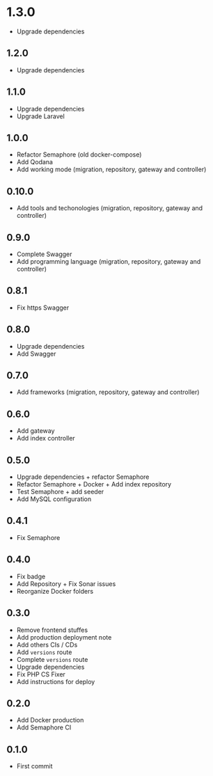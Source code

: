 # 1.3.0
+ Upgrade dependencies

## 1.2.0
+ Upgrade dependencies

## 1.1.0
+ Upgrade dependencies
+ Upgrade Laravel

## 1.0.0
+ Refactor Semaphore (old docker-compose)
+ Add Qodana
+ Add working mode (migration, repository, gateway and controller)

## 0.10.0
+ Add tools and techonologies (migration, repository, gateway and controller)

## 0.9.0
+ Complete Swagger
+ Add programming language (migration, repository, gateway and controller)

## 0.8.1
+ Fix https Swagger

## 0.8.0
+ Upgrade dependencies
+ Add Swagger

## 0.7.0
+ Add frameworks (migration, repository, gateway and controller)

## 0.6.0
+ Add gateway
+ Add index controller

## 0.5.0
+ Upgrade dependencies + refactor Semaphore
+ Refactor Semaphore + Docker + Add index repository
+ Test Semaphore + add seeder
+ Add MySQL configuration

## 0.4.1
+ Fix Semaphore

## 0.4.0
+ Fix badge
+ Add Repository + Fix Sonar issues
+ Reorganize Docker folders

## 0.3.0
+ Remove frontend stuffes
+ Add production deployment note
+ Add others CIs / CDs
+ Add `versions` route
+ Complete `versions` route
+ Upgrade dependencies
+ Fix PHP CS Fixer
+ Add instructions for deploy

## 0.2.0
+ Add Docker production
+ Add Semaphore CI

## 0.1.0
+ First commit
